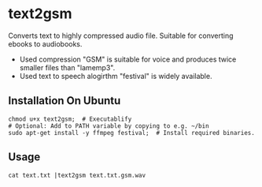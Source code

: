 # text2gsm
Converts text to highly compressed audio file. Suitable for converting ebooks to audiobooks.
- Used compression "GSM" is suitable for voice and produces twice smaller files than "lamemp3". 
- Used text to speech alogirthm "festival" is widely available.

## Installation On Ubuntu

    chmod u+x text2gsm;  # Executablify
    # Optional: Add to PATH variable by copying to e.g. ~/bin
    sudo apt-get install -y ffmpeg festival;  # Install required binaries.

## Usage

    cat text.txt |text2gsm text.txt.gsm.wav

